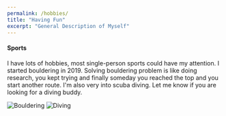 ```yaml
---
permalink: /hobbies/
title: "Having Fun"
excerpt: "General Description of Myself"
---
```


#### Sports   
I have lots of hobbies, most single-person sports could have my attention. I started bouldering in 2019. Solving bouldering problem is like doing research, you kept trying and finally someday you reached the top and you start another route. I'm also very into scuba diving. Let me know if you are looking for a diving buddy. 

![Bouldering](https://BLABABA.github.io/images/climbing_2.jpg)
![Diving](https://BLABABA.github.io/images/diving.jpg)
